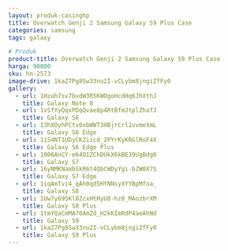 ```yaml
---
layout: produk-casinghp
title: Overwatch Genji 2 Samsung Galaxy S9 Plus Case
categories: samsung
tags: galaxy

# Produk
product-title: Overwatch Genji 2 Samsung Galaxy S9 Plus Case
harga: 90000
sku: hn-2573
image-drive: 1kaZ7Pg8Sw33nu2I-vCLybm8jngiZfFy0
gallery:
  - url: 1Hzoh7sv7bvdW3R5KWOgoHcdHq6JhXthJ
    title: Galaxy Note 8
  - url: 1vSfYyQqxPDqQvae8p4RtBfmJtplZhafJ
    title: Galaxy S6
  - url: 13hXOyhPCtv0xbWWT3HBjrCrl1vvmeXmL
    title: Galaxy S6 Edge
  - url: 1iS4NT1UDyCKZiicd_2PYrKyKRGlRoF4X
    title: Galaxy S6 Edge Plus
  - url: 1006AnCY-e64OIZChDUkX6kBE39UgBdg0
    title: Galaxy S7
  - url: 16yNMKNambSkR6t4QbCWDyYgi-bZW0X7S
    title: Galaxy S7 Edge
  - url: 1iqAmTvi4_qAh0qd5HYNNsyXYYBpMfoa_
    title: Galaxy S8
  - url: 1Uw7y69SKl8ZcxHtHyU8-hz8_MAozbrXM
    title: Galaxy S8 Plus
  - url: 1tmYQaCmMA70AmZd_H2kKImRdP4aeAhNd
    title: Galaxy S9
  - url: 1kaZ7Pg8Sw33nu2I-vCLybm8jngiZfFy0
    title: Galaxy S9 Plus
---
```

